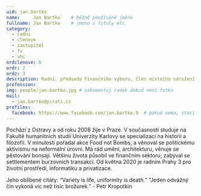 ```yaml
---
uid: jan.bartko
name:     Jan Bartko  	# běžně používáné jméno
fullname: Jan Bartko  	# jméno s tituly etc.
category:
  - radni
  - clenove
  - zastupitel
  - fv
  - vhc
ordclenove: 6
ordr: 2
ordz: 3
description: Radní, předseda Finančního výboru, člen místního sdružení # zobrazuje se v lide
profession:
img: people/jan-bartko.jpg # zakomentuj radek dokud není fotka
mail:
  - jan.bartko@pirati.cz
profiles:
  facebook: https://www.facebook.com/jan.bartko.9  # pokud nema, staci smazat tuto radku
---
```

Pochází z Ostravy a od roku 2008 žije v Praze. V současnosti studuje na Fakultě humanitních studií Univerzity Karlovy se specializací na historii a filozofii. V minulosti pořádal akce Food not Bombs, a věnoval se politickému aktivismu na neformální úrovni. Má rád umění, architekturu, věnuje se pěstování bonsají. Většinu života působil ve finančním sektoru; zabýval se settlementem burzovních transakcí. Od května 2020 je radním Prahy 3 pro životní prostředí, informatiku a privatizace.

Jeho oblíbené citáty: 
“Variety is life, uniformity is death.“
“Jeden odvážný čin vykoná víc než tisíc brožurek.” - Petr Kropotkin 
